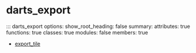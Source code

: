 # <code class='doc-symbol doc-symbol-nav doc-symbol-module'></code>darts_export


::: darts_export
    options:
      show_root_heading: false
      summary:
        attributes: true
        functions: true
        classes: true
        modules: false
      members: true
- [export_tile](export_tile.md)
